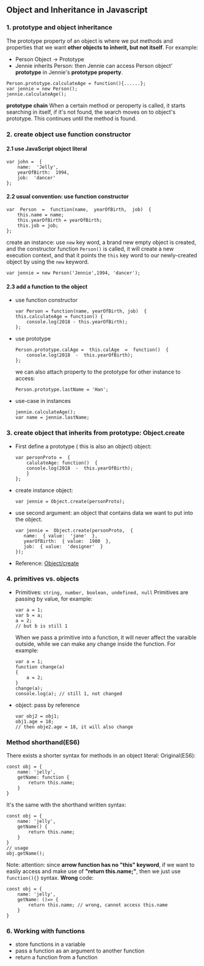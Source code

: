## Object and Inheritance in Javascript

### 1. prototype and object inheritance
The prototype property of an object is where we  put methods and properties that we want **other objects to inherit, but not itself**.
For example:
* Person Object -> Prototype
* Jennie inherits  Person: then Jennie can access Person object' **prototype** in Jennie's **prototype property**.
```
Person.prototype.calculateAge = function(){......};
var jennie = new Person();
jennie.calculateAge();
```
**prototype chain**
When a certain method or peroperty is called, it starts searching in itself, if it's not found, the search moves on to object's prototype. This continues until the method is found.


### 2. create object use function constructor
#### 2.1 use JavaScript object literal
```
var john =  {
	name:  'Jelly',
	yearOfBirth:  1994,
	job:  'dancer'
};
```
#### 2.2 usual convention: use function constructor
```
var  Person  =  function(name,  yearOfBirth,  job)  {
	this.name = name;
	this.yearOfBirth = yearOfBirth;
	this.job = job;
};
```
create an instance: use `new` key word, a brand new empty object is created, and the constructor  function `Person()` is called, it will create a new execution context, and that it points the `this` key word to our newly-created object by using the `new` keyword.
```
var jennie = new Person('Jennie',1994, 'dancer');
```

#### 2.3 add a function to the object
* use function constructor
	```
	var Person = function(name, yearOfBirth, job)  {
	this.calculateAge = function() {
		console.log(2018 - this.yearOfBirth);
	};
	```
* use prototype
	```
	Person.prototype.calAge =  this.calAge  =  function()  {
		console.log(2018  -  this.yearOfBirth);
	};
	```
	we can also attach property to the prototype for other instance to access:
	```
	Person.prototype.lastName = 'Han';
	```
* use-case in instances
	```
	jennie.calculateAge();
	var name = jennie.lastName;
	```
### 3. create object that inherits from prototype: Object.create
* First define a prototype ( this is also an object) object:
	```
	var personProto =  {
		calulateAge: function()  {
		console.log(2018  -  this.yearOfBirth);
		}
	};
	```
* create instance object:
	```
	var jennie = Object.create(personProto);
  ```
 
 * use second argument: an object that contains data we want to put into the object.
	 ```
	 var jennie =  Object.create(personProto,  {
		name:  { value:  'jane'  },
		yearOfBirth:  { value:  1980  },
		job:  { value:  'designer'  }
	});
	```
* Reference:
[Object/create](https://developer.mozilla.org/en-US/docs/Web/JavaScript/Reference/Global_Objects/Object/create)

### 4. primitives vs. objects
* Primitives: `string, number, boolean, undefined, null`
   Primitives are passing by value, for example:
   ```
   var a = 1;
   var b = a;
   a = 2;
   // but b is still 1
  ```
	 When we pass a primitive into a function, it will never affect the varaible outside, while we can make any change inside the function. For example:
	 ```
	 var a = 1;
	 function change(a)
	 {
		 a = 2;
	 }
	 change(a);
	 console.log(a); // still 1, not changed
	 ```
 * object: pass by reference
   ```
   var obj2 = obj1;
   obj1.age = 18;
   // then obje2.age = 18, it will also change
   ```

### Method shorthand(ES6)
There exists a shorter syntax for methods in an object literal:
Original(ES6):
```
const obj = {
	name: 'jelly',
	getName: function {
		return this.name;
	}
}
```
It's the same with the shorthand written syntax:

```
const obj = {
	name: 'jelly',
	getName() {
		return this.name;
	}
}
// usage
obj.getName();
```
Note: attention: since **arrow function has no "this" keyword**, 
if we want to easliy access and make use of **"return this.name;"**,
then we just use `function(){}` syntax.
**Wrong** code:
```
const obj = {
	name: 'jelly',
	getName: ()=> {
		return this.name; // wrong, cannot access this.name
	}
}
```

### 6. Working with functions
* store functions in a variable
* pass a function as an argument to another function
* return a function from a function